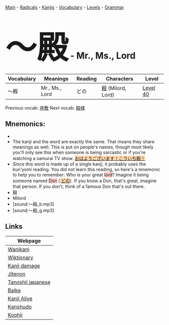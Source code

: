 <style> bigfont {font-size: 100px}</style>
[Main](../README.md) -
[Radicals](../radicals.md) -
[Kanjis](../kanjis.md) -
[Vocabulary](../vocabulary.md) -
[Levels](../levels.md) -
[Grammar](../grammar.md)
# <bigfont> 〜殿</bigfont> - Mr., Ms., Lord 

| Vocabulary | Meanings | Reading | Characters | Level |
| --- | --- | --- | --- | --- |
| 〜殿 | Mr., Ms., Lord | どの |  [殿](../kanjis/殿.md) (Milord, Lord) | [Level 40](../levels/wk_level40.md) |

Previous vocab: [座敷](座敷.md) Next vocab: [殿様](殿様.md) 

## Mnemonics:

* 
* The kanji and the word are exactly the same. That means they share meanings as well. This is put on people's names, though most likely you'll only see this when someone is being sarcastic or if you're watching a samurai TV show. <span style="background-color:#fed8b1"> [おはようございます！こういち殿！](https://jisho.org/search/おはようございます！こういち殿！)</span>
* Since this word is made up of a single kanji, it probably uses the kun'yomi reading. You did not learn this reading, so here's a mnemonic to help you to remember: Who is your great <span style="background-color:#ffcccb"> lord</span>? Imagine it being someone named <span style="background-color:#ffcccb"> Don</span> (<span style="background-color:#fed8b1"> [どの](https://jisho.org/search/どの)</span>). If you know a Don, that's great, imagine that person. If you don't, think of a famous Don that's out there.
* 殿
* Milord
* [sound:〜殿_b.mp3]
* [sound:〜殿_g.mp3]


## Links 

| Webpage |
| --- |
| [Wanikani          ](https://www.wanikani.com/kanji/〜殿) |
| [Wiktionary        ](https://en.wiktionary.org/wiki/〜殿) |
| [Kanji damage      ](http://www.kanjidamage.com/kanji/search?utf8=✓&q=〜殿) |
| [Jitenon           ](https://jitenon.com/kanji/〜殿) |
| [Tanoshii japanese ](https://www.tanoshiijapanese.com/dictionary/kanji.cfm?k=〜殿) |
| [Baike             ](https://baike.baidu.com/item/〜殿) |
| [Kanji Alive       ](https://app.kanjialive.com/〜殿) |
| [Kanshudo          ](https://www.kanshudo.com/searchmn?q=〜殿) |
| [Koohii            ](https://kanji.koohii.com/study/kanji/〜殿) |
